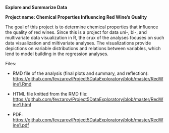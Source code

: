 **Explore and Summarize Data**

**Project name: Chemical Properties Influencing Red Wine’s Quality**

The goal of this project is to determine chemical properties that influence the quality of red wines. Since this is a project for data uni-, bi-, and multivariate data visualization in R, the crux of the analyses focuses on such data visualization and miltivariate analyses. The visualizations provide depictions on variable distributions and relations between variables, which lend to model building in the regression analyses.

Files:

* RMD file of the analysis (final plots and summary, and reflection): https://github.com/fevzarov/Project5DataExploratory/blob/master/RedWine1.Rmd

* HTML file knitted from the RMD file: https://github.com/fevzarov/Project5DataExploratory/blob/master/RedWine1.html

* PDF: https://github.com/fevzarov/Project5DataExploratory/blob/master/RedWine1.pdf
